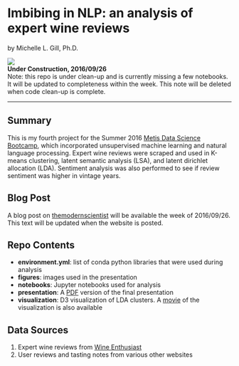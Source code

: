 # Imbibing in NLP: an analysis of expert wine reviews

by Michelle L. Gill, Ph.D.  

![](http://www.sharonkgilbert.com/wp-content/uploads/2015/12/Under-construction-1-150x150.png)  
**Under Construction, 2016/09/26**  
Note: this repo is under clean-up and is currently missing a few notebooks. It will be updated to completeness within the week. This note will be deleted when code clean-up is complete.

---------------------------- 

## Summary

This is my fourth project for the Summer 2016 [Metis Data Science Bootcamp](http://thisismetis.com), which incorporated unsupervised machine learning and natural language processing. Expert wine reviews were scraped and used in K-means clustering, latent semantic analysis (LSA), and latent dirichlet allocation (LDA). Sentiment analysis was also performed to see if review sentiment was higher in vintage years.

## Blog Post

A blog post on [themodernscientist](http://themodernscientist.com) will be available the week of 2016/09/26. This text will be updated when the website is posted.

## Repo Contents

* **environment.yml**: list of conda python libraries that were used during analysis
* **figures**: images used in the presentation
* **notebooks**: Jupyter notebooks used for analysis
* **presentation**: A [PDF](https://mlgill.github.io/wine_nlp/presentation/Imbibing_in_NLP_MLGill.pdf) version of the final presentation
* **visualization**: D3 visualization of LDA clusters. A [movie](https://mlgill.github.io/wine_nlp/visualization/Gensim_LDA_analysis_MLGill.mp4) of the visualization is also available

## Data Sources

1. Expert wine reviews from [Wine Enthusiast](http://wineenthusiast.com)
2. User reviews and tasting notes from various other websites
